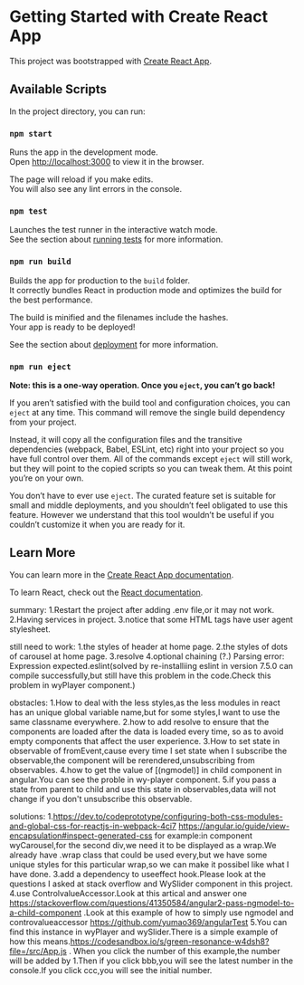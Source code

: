# Getting Started with Create React App

This project was bootstrapped with [Create React App](https://github.com/facebook/create-react-app).

## Available Scripts

In the project directory, you can run:

### `npm start`

Runs the app in the development mode.\
Open [http://localhost:3000](http://localhost:3000) to view it in the browser.

The page will reload if you make edits.\
You will also see any lint errors in the console.

### `npm test`

Launches the test runner in the interactive watch mode.\
See the section about [running tests](https://facebook.github.io/create-react-app/docs/running-tests) for more information.

### `npm run build`

Builds the app for production to the `build` folder.\
It correctly bundles React in production mode and optimizes the build for the best performance.

The build is minified and the filenames include the hashes.\
Your app is ready to be deployed!

See the section about [deployment](https://facebook.github.io/create-react-app/docs/deployment) for more information.

### `npm run eject`

**Note: this is a one-way operation. Once you `eject`, you can’t go back!**

If you aren’t satisfied with the build tool and configuration choices, you can `eject` at any time. This command will remove the single build dependency from your project.

Instead, it will copy all the configuration files and the transitive dependencies (webpack, Babel, ESLint, etc) right into your project so you have full control over them. All of the commands except `eject` will still work, but they will point to the copied scripts so you can tweak them. At this point you’re on your own.

You don’t have to ever use `eject`. The curated feature set is suitable for small and middle deployments, and you shouldn’t feel obligated to use this feature. However we understand that this tool wouldn’t be useful if you couldn’t customize it when you are ready for it.

## Learn More

You can learn more in the [Create React App documentation](https://facebook.github.io/create-react-app/docs/getting-started).

To learn React, check out the [React documentation](https://reactjs.org/).

summary:
1.Restart the project after adding .env file,or it may not work.
2.Having services in project.
3.notice that some HTML tags have user agent stylesheet.

still need to work:
1.the styles of header at home page.
2.the styles of dots of carousel at home page.
3.resolve
4.optional chaining (?.) Parsing error: Expression expected.eslint(solved by re-installiing eslint in version 7.5.0 can compile successfully,but still have this problem in the code.Check this problem in wyPlayer component.)

obstacles:
1.How to deal with the less styles,as the less modules in react has an unique global variable name,but for some styles,I want to use the same classname everywhere.
2.how to add resolve to ensure that the components are loaded after the data is loaded every time, so as to avoid empty components that affect the user experience.
3.How to set state in observable of fromEvent,cause every time I set state when I subscribe the observable,the component will be rerendered,unsubscribing from observables.
4.how to get the value of [(ngmodel)] in child component in angular.You can see the proble in wy-player component.
5.if you pass a state from parent to child and use this state in observables,data will not change if you don't unsubscribe this observable.

solutions: 1.https://dev.to/codeprototype/configuring-both-css-modules-and-global-css-for-reactjs-in-webpack-4ci7
https://angular.io/guide/view-encapsulation#inspect-generated-css
for example:in component wyCarousel,for the second div,we need it to be displayed as a wrap.We already have .wrap class that could be used every,but we have some unique styles for this particular wrap,so we can make it possibel like what I have done.
3.add a dependency to useeffect hook.Please look at the questions I asked at stack overflow and WySlider component in this project.
4.use ControlvalueAccessor.Look at this artical and answer one https://stackoverflow.com/questions/41350584/angular2-pass-ngmodel-to-a-child-component .Look at this example of how to simply use ngmodel and controvalueaccessor https://github.com/yumao369/angularTest
5.You can find this instance in wyPlayer and wySlider.There is a simple example of how this means.https://codesandbox.io/s/green-resonance-w4dsh8?file=/src/App.js . When you click the number of this example,the number will be added by 1.Then if you click bbb,you will see the latest number in the console.If you click ccc,you will see the initial number.

